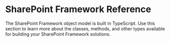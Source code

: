 # SharePoint Framework Reference

The SharePoint Framework object model is built in TypeScript. Use this section to learn more about the classes, methods, and other types available for building your SharePoint Framework solutions.